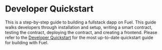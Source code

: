 # Developer Quickstart
This is a step-by-step guide to building a fullstack dapp on Fuel. This guide walks developers through installation and setup, writing a smart contract, testing the contract, deploying the contract, and creating a frontend.
Please refer to the [Developer Quickstart](https://fuelbook.fuel.network/master/quickstart/developer-quickstart.html) for the most up-to-date quickstart guide for building with Fuel.
